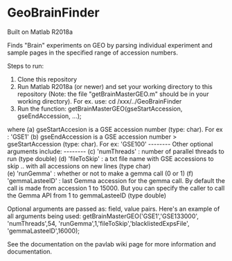 # GeoBrainFinder
Built on Matlab R2018a 

Finds "Brain" experiments on GEO by parsing individual experiment and sample pages in the specified range of accession numbers. 


Steps to run: 
1) Clone this repository
2) Run Matlab R2018a (or newer) and set your working directory to this repository (Note: the file "getBrainMasterGEO.m" should be in your working directory). For ex. use: cd /xxx/../GeoBrainFinder
3) Run the function: getBrainMasterGEO(gseStartAccession, gseEndAccession, ...);

where
(a) gseStartAccesion is a GSE accession number (type: char). For ex : 'GSE1'
(b) gseEndAccession is a GSE accession number > gseStartAccession (type: char). For ex: 'GSE100'
--------   Other optional arguments include:  --------
(c) 'numThreads' : number of parallel threads to run (type double)
(d) 'fileToSkip' : a txt file name with GSE accessions to skip .. with all accessions on new lines (type char)  
(e) 'runGemma' : whether or not to make a gemma call (0 or 1)
(f) 'gemmaLasteeID' : last Gemma accession for the gemma call. By default the call is made from accession 1 to 15000. But you can specify the caller to call the Gemma API from 1 to gemmaLasteeID (type double)

Optional arguments are passed as: field, value pairs. 
Here's an example of all arguments being used: 
getBrainMasterGEO('GSE1','GSE133000', 'numThreads',54, 'runGemma',1,'fileToSkip','blacklistedExpsFile', 'gemmaLasteeID',16000); 

See the documentation on the pavlab wiki page for more information and documentation. 
